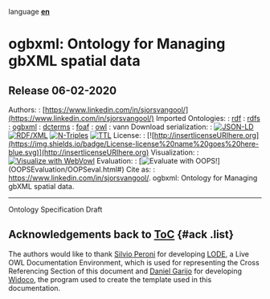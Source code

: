 language [**en**](index-en.html)

ogbxml: Ontology for Managing gbXML spatial data
================================================

Release 06-02-2020
------------------

Authors:
:   [https://www.linkedin.com/in/sjorsvangool/](https://www.linkedin.com/in/sjorsvangool/)
Imported Ontologies:
:   [rdf](http://www.w3.org/1999/02/22-rdf-syntax-ns#)
:   [rdfs](http://www.w3.org/2000/01/rdf-schema#)
:   [ogbxml](https://sjorsvangool.github.io/ogbxml#)
:   [dcterms](http://purl.org/dc/terms/)
:   [foaf](http://xmlns.com/foaf/0.1/)
:   [owl](http://www.w3.org/2002/07/owl#)
:   vann
Download serialization:
:   [![JSON-LD](https://img.shields.io/badge/Format-JSON_LD-blue.svg)](ontology.json)
    [![RDF/XML](https://img.shields.io/badge/Format-RDF/XML-blue.svg)](ontology.xml)
    [![N-Triples](https://img.shields.io/badge/Format-N_Triples-blue.svg)](ontology.nt)
    [![TTL](https://img.shields.io/badge/Format-TTL-blue.svg)](ontology.ttl)
License: 
:   [![http://insertlicenseURIhere.org](https://img.shields.io/badge/License-license%20name%20goes%20here-blue.svg)](http://insertlicenseURIhere.org)
Visualization:
:   [![Visualize with
    WebVowl](https://img.shields.io/badge/Visualize_with-WebVowl-blue.svg)](webvowl/index.html#)
Evaluation:
:   [![Evaluate with
    OOPS!](https://img.shields.io/badge/Evaluate_with-OOPS!%20(OntOlogy%20Pitfall%20Scanner!)-blue.svg)](OOPSEvaluation/OOPSeval.html#)
Cite as:
:   https://www.linkedin.com/in/sjorsvangool/. ogbxml: Ontology for
    Managing gbXML spatial data.

* * * * *

Ontology Specification Draft

Acknowledgements back to [ToC](#toc) {#ack .list}
------------------------------------

The authors would like to thank [Silvio
Peroni](http://www.essepuntato.it/) for developing
[LODE](http://www.essepuntato.it/lode), a Live OWL Documentation
Environment, which is used for representing the Cross Referencing
Section of this document and [Daniel
Garijo](https://w3id.org/people/dgarijo) for developing
[Widoco](https://github.com/dgarijo/Widoco), the program used to create
the template used in this documentation.
